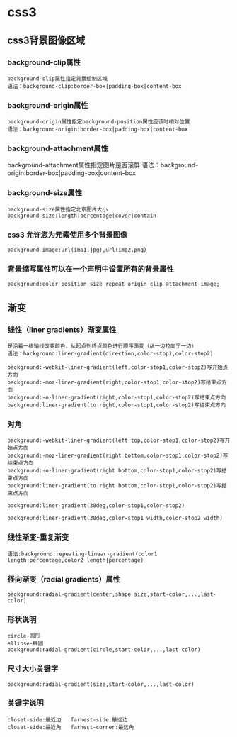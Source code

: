 # css3
## css3背景图像区域
### background-clip属性
    background-clip属性指定背景绘制区域
    语法：background-clip:border-box|padding-box|content-box
### background-origin属性
    background-origin属性指定background-position属性应该时相对位置
    语法：background-origin:border-box|padding-box|content-box
### background-attachment属性
background-attachment属性指定图片是否滚屏
语法：background-origin:border-box|padding-box|content-box
### background-size属性
    background-size属性指定北京图片大小
    background-size:length|percentage|cover|contain
### css3 允许您为元素使用多个背景图像
    background-image:url(ima1.jpg),url(img2.png)
### 背景缩写属性可以在一个声明中设置所有的背景属性
    background:color position size repeat origin clip attachment image; 
## 渐变
### 线性（liner gradients）渐变属性
    是沿着一根轴线改变颜色，从起点到终点颜色进行顺序渐变（从一边拉向宁一边）
    语法：background:liner-gradient(direction,color-stop1,color-stop2)
    
    background:-webkit-liner-gradient(left,color-stop1,color-stop2)写开始点方向
    background:-moz-liner-gradient(right,color-stop1,color-stop2)写结束点方向
    background:-o-liner-gradient(right,color-stop1,color-stop2)写结束点方向
    background:liner-gradient(to right,color-stop1,color-stop2)写结束点方向
### 对角    
    background:-webkit-liner-gradient(left top,color-stop1,color-stop2)写开始点方向
    background:-moz-liner-gradient(right bottom,color-stop1,color-stop2)写结束点方向
    background:-o-liner-gradient(right bottom,color-stop1,color-stop2)写结束点方向
    background:liner-gradient(to right bottom,color-stop1,color-stop2)写结束点方向
    
    background:liner-gradient(30deg,color-stop1,color-stop2)
    
    background:liner-gradient(30deg,color-stop1 width,color-stop2 width)
### 线性渐变-重复渐变
    语法:background:repeating-linear-gradient(color1 length|percentage,color2 length|percentage)
### 径向渐变（radial gradients）属性
    background:radial-gradient(center,shape size,start-color,...,last-color)
### 形状说明
    circle-圆形
    ellipse-椭圆
    background:radial-gradient(circle,start-color,...,last-color)
### 尺寸大小关键字
    background:radial-gradient(size,start-color,...,last-color)
### 关键字说明
    closet-side:最近边   farhest-side:最远边
    closet-side:最近角   farhest-corner:最远角
